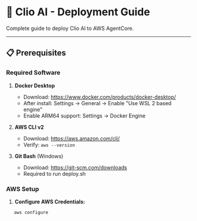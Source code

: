 # 🚀 Clio AI - Deployment Guide

Complete guide to deploy Clio AI to AWS AgentCore.

---

## 📋 Prerequisites

### Required Software

1. **Docker Desktop**
   - Download: https://www.docker.com/products/docker-desktop/
   - After install: Settings → General → Enable "Use WSL 2 based engine"
   - Enable ARM64 support: Settings → Docker Engine

2. **AWS CLI v2**
   - Download: https://aws.amazon.com/cli/
   - Verify: `aws --version`

3. **Git Bash** (Windows)
   - Download: https://git-scm.com/downloads
   - Required to run deploy.sh

### AWS Setup

1. **Configure AWS Credentials:**
```bash
   aws configure
